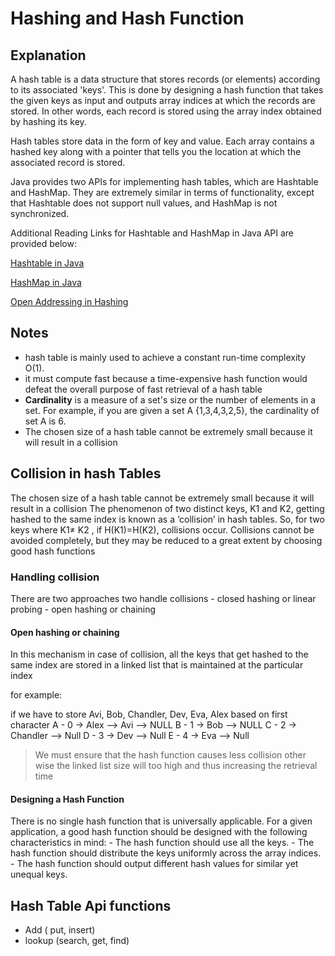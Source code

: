 # Hashing and Hash Function

## Explanation

A hash table is a data structure that stores records (or elements) according to its associated 'keys'. This is done by designing a hash function that takes the given keys as input and outputs array indices at which the records are stored. In other words, each record is stored using the array index obtained by hashing its key.

Hash tables store data in the form of key and value. Each array contains a hashed key along with a pointer that tells you the location at which the associated record is stored.

Java provides two APIs for implementing hash tables, which are Hashtable and HashMap. They are extremely similar in terms of functionality, except that Hashtable does not support null values, and HashMap is not synchronized.

Additional Reading Links for Hashtable and HashMap in Java API are provided below:

[Hashtable in Java](https://www.geeksforgeeks.org/java-util-hashtable-class-java/)

[HashMap in Java](https://www.geeksforgeeks.org/java-util-hashmap-in-java/)

[Open Addressing in Hashing](https://www.geeksforgeeks.org/hashing-set-3-open-addressing/)

## Notes

- hash table is mainly used to achieve a constant run-time complexity O(1).
- it must compute fast because a time-expensive hash function would defeat the overall purpose of fast retrieval of a hash table
- **Cardinality** is a measure of a set's size or the number of elements in a set. For example, if you are given a set A {1,3,4,3,2,5}, the cardinality of set A is 6.
- The chosen size of a hash table cannot be extremely small because it will result in a collision

## Collision in hash Tables

The chosen size of a hash table cannot be extremely small because it will result in a collision
The phenomenon of two distinct keys, K1 and K2, getting hashed to the same index is known as a ‘collision’ in hash tables. So, for two keys where K1≠ K2 , if H(K1)=H(K2), collisions occur. Collisions cannot be avoided completely, but they may be reduced to a great extent by choosing good hash functions

### Handling collision

There are two approaches two handle collisions
    - closed hashing or linear probing
    - open hashing or chaining

#### Open hashing or chaining

In this mechanism in case of collision, all the keys that get hashed to the same index are stored in a linked list that is maintained at the particular index

for example:

if we have to store Avi, Bob, Chandler, Dev, Eva, Alex based on first character
A - 0 -> Alex --> Avi --> NULL
B - 1 -> Bob --> NULL
C - 2 -> Chandler --> Null
D - 3 -> Dev --> Null
E - 4 -> Eva --> Null

> We must ensure that the hash function causes less collision other wise the linked list size will too high and thus increasing the retrieval time

#### Designing a Hash Function

There is no single hash function that is universally applicable. For a given application, a good hash function should be designed with the following characteristics in mind:
    - The hash function should use all the keys.
    - The hash function should distribute the keys uniformly across the array indices.
    - The hash function should output different hash values for similar yet unequal keys.

## Hash Table Api functions

- Add ( put, insert)
- lookup (search, get, find)
